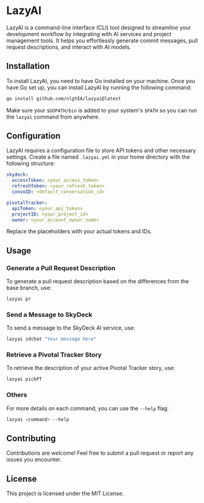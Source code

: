 # LazyAI

LazyAI is a command-line interface (CLI) tool designed to streamline your development workflow by integrating with AI services and project management tools. It helps you effortlessly generate commit messages, pull request descriptions, and interact with AI models.

## Installation

To install LazyAI, you need to have Go installed on your machine. Once you have Go set up, you can install LazyAI by running the following command:

```sh
go install github.com/nlgtEA/lazyai@latest
```

Make sure your `$GOPATH/bin` is added to your system's `$PATH` so you can run the `lazyai` command from anywhere.

## Configuration

LazyAI requires a configuration file to store API tokens and other necessary settings. Create a file named `.lazyai.yml` in your home directory with the following structure:

```yaml
skydeck:
  accessToken: <your_access_token>
  refreshToken: <your_refresh_token>
  convoID: <default_conversation_id>

pivotalTracker:
  apiToken: <your_api_token>
  projectID: <your_project_id>
  owner: <your_account_owner_name>
```

Replace the placeholders with your actual tokens and IDs.

## Usage

### Generate a Pull Request Description

To generate a pull request description based on the differences from the base branch, use:

```sh
lazyai pr
```

### Send a Message to SkyDeck

To send a message to the SkyDeck AI service, use:

```sh
lazyai sdchat "Your message here"
```

### Retrieve a Pivotal Tracker Story

To retrieve the description of your active Pivotal Tracker story, use:

```sh
lazyai pickPT
```

### Others
For more details on each command, you can use the `--help` flag:

```sh
lazyai <command> --help
```

## Contributing

Contributions are welcome! Feel free to submit a pull request or report any issues you encounter.

## License

This project is licensed under the MIT License.

